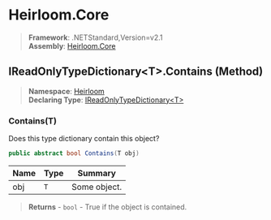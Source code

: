 # Heirloom.Core

> **Framework**: .NETStandard,Version=v2.1  
> **Assembly**: [Heirloom.Core][0]

## IReadOnlyTypeDictionary\<T>.Contains (Method)

> **Namespace**: [Heirloom][0]  
> **Declaring Type**: [IReadOnlyTypeDictionary\<T>][1]

### Contains(T)

Does this type dictionary contain this object?

```cs
public abstract bool Contains(T obj)
```

| Name | Type | Summary      |
|------|------|--------------|
| obj  | `T`  | Some object. |

> **Returns** - `bool` - True if the object is contained.

[0]: ../../../Heirloom.Core.md
[1]: ../IReadOnlyTypeDictionary[T].md
